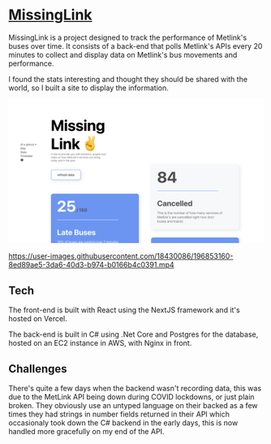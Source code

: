 # [MissingLink](https://missinglink.link)

MissingLink is a project designed to track the performance of Metlink's buses over time. It consists of a back-end that polls Metlink's APIs every 20 minutes to collect and display data on Metlink's bus movements and performance.

I found the stats interesting and thought they should be shared with the world, so I built a site to display the information.

<p align="center">
  <img src="public/preview.png">
</p>

https://user-images.githubusercontent.com/18430086/196853160-8ed89ae5-3da6-40d3-b974-b0166b4c0391.mp4

## Tech

The front-end is built with React using the NextJS framework and it's hosted on Vercel.

The back-end is built in C# using .Net Core and Postgres for the database, hosted on an EC2 instance in AWS, with Nginx in front.

## Challenges

There's quite a few days when the backend wasn't recording data, this was due to the MetLink API being down during COVID lockdowns, or just plain broken. They obviously use an untyped language on their backed as a few times they had strings in number fields returned in their API which occasionaly took down the C# backend in the early days, this is now handled more gracefully on my end of the API. 
